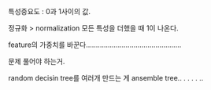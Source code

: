 특성중요도 : 0과 1사이의 값. 

정규화 > normalization  모든 특성을 더했을 때 1이 나온다. 



feature의 가중치를 바꾼다................................................


문제 풀어야 하는거. 

random decisin tree를 여러개 만드는 게 ansemble tree.. . . . . ..

